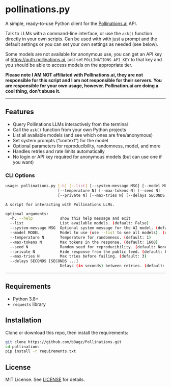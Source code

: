 # pollinations.py

A simple, ready-to-use Python client for the [Pollinations.ai](https://pollinations.ai) API.

Talk to LLMs with a command-line interface, or use the `ask()` function directly in your own scripts. Can be used with with just a prompt and the default settings or you can set your own settings as needed (see below).

Some models are not available for anonymous use, you can get an API key at https://auth.pollinations.ai, just set `POLLINATIONS_API_KEY` to that key and you should be able to access
models on the appropriate tier.

**Please note I AM NOT affiliated with Pollinations.ai, they are not responsible for this script and I am not responsible for their servers. You are responsible for your own usage, however. Pollination.ai are doing a cool thing, don't abuse it.**

---

## Features

- Query Pollinations LLMs interactively from the terminal
- Call the `ask()` function from your own Python projects
- List all available models (and see which ones are free/anonymous)
- Set system prompts (“context”) for the model
- Optional parameters for reproducibility, randomness, model, and more
- Handles retries and rate limits automatically
- No login or API key required for anonymous models (but can use one if you want)

### CLI Options

```bash
usage: pollinations.py [-h] [--list] [--system-message MSG] [--model MODEL]
                       [--temperature N] [--max-tokens N] [--seed N]
                       [--private N] [--max-tries N] [--delays SECONDS [SECONDS ...]]

A script for interacting with Pollinations LLMs.

optional arguments:
  -h, --help            show this help message and exit
  --list                List available models. (default: False)
  --system-message MSG  Optional system message for the AI model. (default: )
  --model MODEL         Model to use (use --list to see all models). (default: openai)
  --temperature N       Temperature for randomness. (default: 1)
  --max-tokens N        Max tokens in the response. (default: 1600)
  --seed N              Random seed for reproducibility. (default: None)
  --private N           Hide response from the public feed. (default: False)
  --max-tries N         Max tries before failing. (default: 3)
  --delays SECONDS [SECONDS ...]
                        Delays (in seconds) between retries. (default: [5, 10])
```

---

## Requirements

- Python 3.8+
- `requests` library

## Installation

Clone or download this repo, then install the requirements:

```bash
git clone https://github.com/b3agz/Pollinations.git
cd pollinations
pip install -r requirements.txt
```

## License

MIT License. See [LICENSE](LICENSE) for details.

